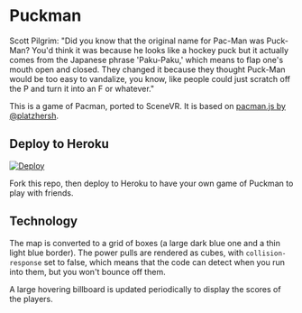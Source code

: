 # Puckman

Scott Pilgrim: "Did you know that the original name for Pac-Man was Puck-Man? You'd think it was because he looks like a hockey puck but it actually comes from the Japanese phrase 'Paku-Paku,' which means to flap one's mouth open and closed. They changed it because they thought Puck-Man would be too easy to vandalize, you know, like people could just scratch off the P and turn it into an F or whatever."

This is a game of Pacman, ported to SceneVR. It is based on [pacman.js by @platzhersh](https://github.com/platzhersh/pacman-canvas).

## Deploy to Heroku

[![Deploy](https://www.herokucdn.com/deploy/button.png)](https://heroku.com/deploy)

Fork this repo, then deploy to Heroku to have your own game of Puckman to play with friends.

## Technology

The map is converted to a grid of boxes (a large dark blue one and a thin light blue border). The power pulls are rendered as cubes, with `collision-response` set to false, which means that the code can detect when you run into them, but you won't bounce off them.

A large hovering billboard is updated periodically to display the scores of the players.

